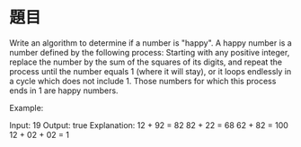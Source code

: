 題目
===
Write an algorithm to determine if a number is "happy".
A happy number is a number defined by the following process: Starting with any positive integer, 
replace the number by the sum of the squares of its digits, and repeat the process until the number equals 1 (where it will stay), 
or it loops endlessly in a cycle which does not include 1. Those numbers for which this process ends in 1 are happy numbers.

Example: 

Input: 19
Output: true
Explanation: 
12 + 92 = 82
82 + 22 = 68
62 + 82 = 100
12 + 02 + 02 = 1
